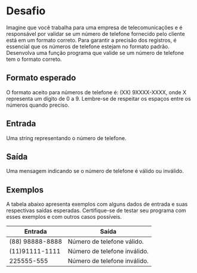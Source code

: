 # Desafio

Imagine que você trabalha para uma empresa de telecomunicações e é responsável por validar se um número de telefone fornecido pelo cliente está em um formato correto. Para garantir a precisão dos registros, é essencial que os números de telefone estejam no formato padrão. Desenvolva uma função programa que valide se um número de telefone tem o formato correto.

## Formato esperado

O formato aceito para números de telefone é: (XX) 9XXXX-XXXX, onde X representa um dígito de 0 a 9. Lembre-se de respeitar os espaços entre os números quando preciso.

## Entrada

Uma string representando o número de telefone.

## Saída

Uma mensagem indicando se o número de telefone é válido ou inválido.

## Exemplos

A tabela abaixo apresenta exemplos com alguns dados de entrada e suas respectivas saídas esperadas. Certifique-se de testar seu programa com esses exemplos e com outros casos possíveis.

| Entrada           | Saída                        |
|-------------------|------------------------------|
| (88) 98888-8888   | Número de telefone válido.    |
| (11)91111-1111    | Número de telefone inválido.  |
| 225555-555        | Número de telefone inválido.  |
